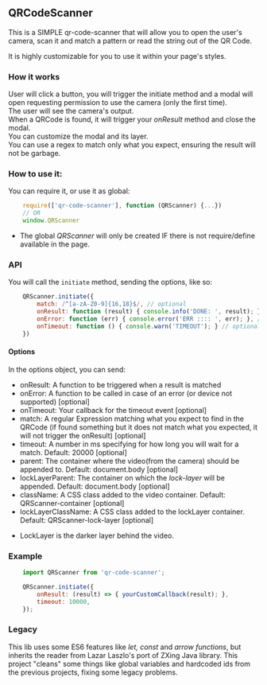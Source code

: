 ## QRCodeScanner

This is a SIMPLE qr-code-scanner that will allow you to open the user's camera, scan it and match a pattern or read the string out of the QR Code.

It is highly customizable for you to use it within your page's styles.

### How it works

User will click a button, you will trigger the initiate method and a modal will open requesting permission to use the camera (only the first time).  
The user will see the camera's output.  
When a QRCode is found, it will trigger your _onResult_ method and close the modal.  
You can customize the modal and its layer.  
You can use a regex to match only what you expect, ensuring the result will not be garbage.

### How to use it:

You can require it, or use it as global:

```js
    require(['qr-code-scanner'], function (QRScanner) {...})
    // OR
    window.QRScanner
```

* The global _QRScanner_ will only be created IF there is not require/define available in the page.

### API

You will call the `initiate` method, sending the options, like so:

```js
    QRScanner.initiate({
        match: /^[a-zA-Z0-9]{16,18}$/, // optional
        onResult: function (result) { console.info('DONE: ', result); },
        onError: function (err) { console.error('ERR :::: ', err); }, // optional
        onTimeout: function () { console.warn('TIMEOUT'); } // optional
    })
```

#### Options

In the options object, you can send:

- onResult: A function to be triggered when a result is matched
- onError: A function to be called in case of an error (or device not supported) [optional]
- onTimeout: Your callback for the timeout event [optional]
- match: A regular Expression matching what you expect to find in the QRCode (if found something but it does not match what you expected, it will not trigger the onResult) [optional]
- timeout: A number in ms specifying for how long you will wait for a match. Default: 20000 [optional]
- parent: The container where the video(from the camera) should be appended to. Default: document.body [optional]
- lockLayerParent: The container on which the _lock-layer_ will be appended. Default: document.body [optional]
- className: A CSS class added to the video container. Default: QRScanner-container [optional]
- lockLayerClassName: A CSS class added to the lockLayer container. Default: QRScanner-lock-layer [optional]

* LockLayer is the darker layer behind the video.

### Example

```js
    import QRScanner from 'qr-code-scanner';

    QRScanner.initiate({
        onResult: (result) => { yourCustomCallback(result); },
        timeout: 10000,
    });
```

### Legacy

This lib uses some ES6 features like _let, const_ and _arrow functions_, but inherits the reader from Lazar Laszlo's port of ZXing Java library.
This project "cleans" some things like global variables and hardcoded ids from the previous projects, fixing some legacy problems.

